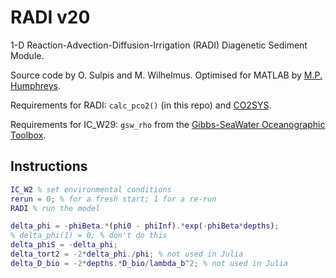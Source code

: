 # RADI v20

1-D Reaction-Advection-Diffusion-Irrigation (RADI) Diagenetic Sediment Module.

Source code by O. Sulpis and M. Wilhelmus. Optimised for MATLAB by [M.P. Humphreys](https://mvdh.xyz).

Requirements for RADI: `calc_pco2()` (in this repo) and [CO2SYS](https://github.com/jamesorr/CO2SYS-MATLAB/blob/master/src/CO2SYS.m).

Requirements for IC_W29: `gsw_rho` from the [Gibbs-SeaWater Oceanographic Toolbox](http://www.teos-10.org/software.htm).

## Instructions

```matlab
IC_W2 % set environmental conditions
rerun = 0; % for a fresh start; 1 for a re-run
RADI % run the model
```

```matlab
delta_phi = -phiBeta.*(phi0 - phiInf).*exp(-phiBeta*depths);
% delta_phi(1) = 0; % don't do this
delta_phiS = -delta_phi;
delta_tort2 = -2*delta_phi./phi; % not used in Julia
delta_D_bio = -2*depths.*D_bio/lambda_b^2; % not used in Julia
```
